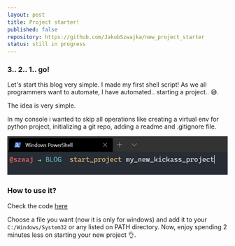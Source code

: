 ```yaml
---
layout: post
title: Project starter!
published: false
repository: https://github.com/JakubSzwajka/new_project_starter
status: still in progress
---
```


### 3.. 2.. 1.. go!

Let's start this blog very simple. I made my first shell script! As we all programmers want to automate, I have automated.. starting a project.. 😅.  

The idea is very simple. 

In my console i wanted to skip all operations like creating a virtual env for python project, initializing a git repo, adding a readme and .gitignore file. 

![image](https://github.com/JakubSzwajka/JakubSzwajka.github.io/blob/master/_posts/_images/project_starter_1.png?raw=true)

### How to use it? 

Check the code [here](https://github.com/JakubSzwajka/new_project_starter)

Choose a file you want (now it is only for windows) and add it to your ```C:/Windows/System32``` or any listed on PATH directory. Now, enjoy spending 2 minutes less on starting your new project 👌.

